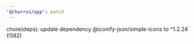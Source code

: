 ```yaml
---
'@churros/app': patch
---
```


chore(deps): update dependency @iconify-json/simple-icons to ^1.2.24 (!582)
